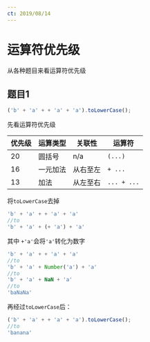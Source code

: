 ```yaml
---
ct: 2019/08/14
---
```

# 运算符优先级

从各种题目来看运算符优先级

## 题目1

```javascript
('b' + 'a' + + 'a' + 'a').toLowerCase();
```

先看运算符优先级

| 优先级 	| 运算类型 	| 关联性   	| 运算符    	|
|--------	|----------	|----------	|-----------	|
| 20     	| 圆括号   	| n/a      	| `(...)`     	|
| 16     	| 一元加法 	| 从右至左 	| `+ ...`     	|
| 13     	| 加法     	| 从左至右 	| `... + ...` 	|

将`toLowerCase`去掉

```javascript
'b' + 'a' + + 'a' + 'a'
//to
'b' + 'a' + (+ 'a') + 'a'
```

其中 `+'a'`会将`'a'`转化为数字

```javascript
'b' + 'a' + + 'a' + 'a'
//to
'b' + 'a' + Number('a') + 'a'
//to
'b' + 'a' + NaN + 'a'
//to
'baNaNa'
```

再经过`toLowerCase`后：

```javascript
('b' + 'a' + + 'a' + 'a').toLowerCase();
//to
'banana'
```
